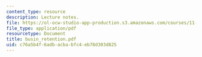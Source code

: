 ```yaml
---
content_type: resource
description: Lecture notes.
file: https://ol-ocw-studio-app-production.s3.amazonaws.com/courses/11-439-revitalizing-urban-main-streets-mission-hill-egleston-square-boston-spring-2003/c76a5b4f6adbacbabfc4eb78d303d825_busin_retention.pdf
file_type: application/pdf
resourcetype: Document
title: busin_retention.pdf
uid: c76a5b4f-6adb-acba-bfc4-eb78d303d825
---
```

